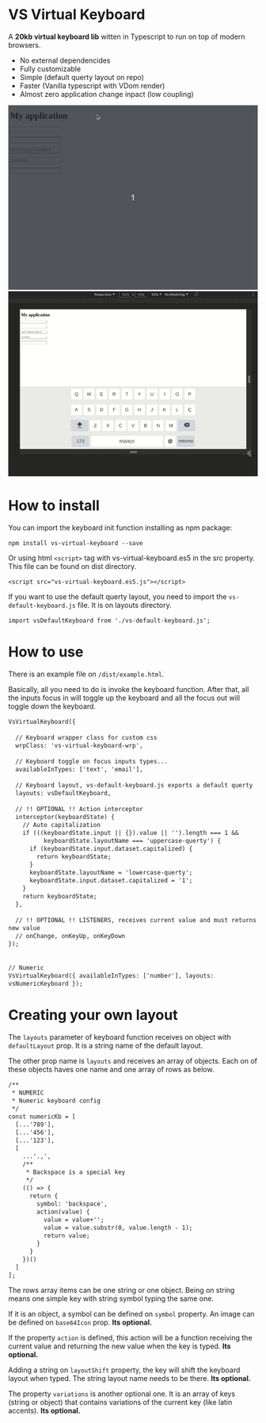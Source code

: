 
# VS Virtual Keyboard

A **20kb virtual keyboard lib** witten in Typescript to run on top of modern browsers.

 - No external dependencides
 - Fully customizable
 - Simple (default querty layout on repo)
 - Faster (Vanilla typescript with VDom render)
 - Almost zero application change inpact (low coupling)

![Alt text](docs/assets/demo1.gif "VS Virtual Keyboard")
![Alt text](docs/assets/demo2.gif "VS Virtual Keyboard")

# How to install

You can import the keyboard init function installing as npm package:

```
npm install vs-virtual-keyboard --save
```

Or using html ```<script>``` tag with vs-virtual-keyboard.es5 in the src property.
This file can be found on dist directory.

```
<script src="vs-virtual-keyboard.es5.js"></script>
```

If you want to use the default querty layout, you need to import the ```vs-default-keyboard.js```
file. It is on layouts directory.

```
import vsDefaultKeyboard from './vs-default-keyboard.js';
```


# How to use

There is an example file on ```/dist/example.html```.

Basically, all you need to do is invoke the keyboard function. After that, all the 
inputs focus in will toggle up the keyboard and all the focus out will toggle down
the keyboard.

```
VsVirtualKeyboard({

  // Keyboard wrapper class for custom css
  wrpClass: 'vs-virtual-keyboard-wrp',

  // Keyboard toggle on focus inputs types...
  availableInTypes: ['text', 'email'],

  // Keyboard layout, vs-default-keyboard.js exports a default querty
  layouts: vsDefaultKeyboard,

  // !! OPTIONAL !! Action interceptor
  interceptor(keyboardState) {
    // Auto capitalization
    if (((keyboardState.input || {}).value || '').length === 1 &&
          keyboardState.layoutName === 'uppercase-querty') {
      if (keyboardState.input.dataset.capitalized) {
        return keyboardState;
      }
      keyboardState.layoutName = 'lowercase-querty';
      keyboardState.input.dataset.capitalized = '1';
    }
    return keyboardState;
  },

  // !! OPTIONAL !! LISTENERS, receives current value and must returns new value
  // onChange, onKeyUp, onKeyDown
});


// Numeric
VsVirtualKeyboard({ availableInTypes: ['number'], layouts: vsNumericKeyboard });
```

# Creating your own layout

The ```layouts``` parameter of keyboard function receives on object with ```defaultLayout``` prop.
It is a string name of the default layout. 

The other prop name is ```layouts``` and receives an
array of objects. Each on of these objects haves one name and one array of rows as below.

```
/**
 * NUMERIC
 * Numeric keyboard config
 */
const numericKb = [
  [...'789'],
  [...'456'],
  [...'123'],
  [
    ...'.,',
    /**
     * Backspace is a special key
     */
    (() => {
      return {
        symbol: 'backspace',
        action(value) {
          value = value+'';
          value = value.substr(0, value.length - 1);
          return value;
        }
      }
    })()
  ]
];
```

The rows array items can be one string or one object. Being on string means one simple key
with string symbol typing the same one.


If it is an object, a symbol can be defined on ```symbol``` property. An image can be defined
on ```base64Icon``` prop.  **Its optional.**

If the property ```action``` is defined, this action will be a function receiving the current
value and returning the new value when the key is typed. **Its optional.**


Adding a string on ```layoutShift``` property, the key will shift the keyboard layout when
typed. The string layout name needs to be there. **Its optional.**


The property ```variations``` is another optional one. It is an array of keys (string or object)
that contains variations of the current key (like latin accents). **Its optional.**



